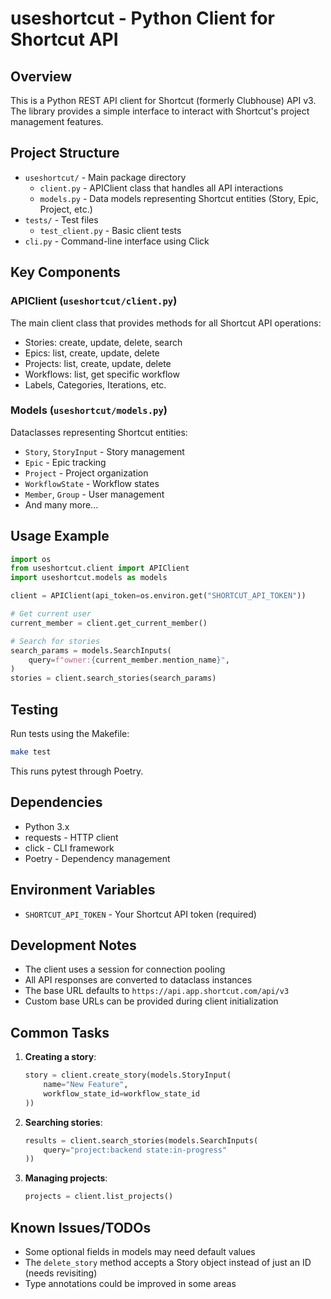 # useshortcut - Python Client for Shortcut API

## Overview
This is a Python REST API client for Shortcut (formerly Clubhouse) API v3. The library provides a simple interface to interact with Shortcut's project management features.

## Project Structure
- `useshortcut/` - Main package directory
  - `client.py` - APIClient class that handles all API interactions
  - `models.py` - Data models representing Shortcut entities (Story, Epic, Project, etc.)
- `tests/` - Test files
  - `test_client.py` - Basic client tests
- `cli.py` - Command-line interface using Click

## Key Components

### APIClient (`useshortcut/client.py`)
The main client class that provides methods for all Shortcut API operations:
- Stories: create, update, delete, search
- Epics: list, create, update, delete
- Projects: list, create, update, delete
- Workflows: list, get specific workflow
- Labels, Categories, Iterations, etc.

### Models (`useshortcut/models.py`)
Dataclasses representing Shortcut entities:
- `Story`, `StoryInput` - Story management
- `Epic` - Epic tracking
- `Project` - Project organization
- `WorkflowState` - Workflow states
- `Member`, `Group` - User management
- And many more...

## Usage Example
```python
import os
from useshortcut.client import APIClient
import useshortcut.models as models

client = APIClient(api_token=os.environ.get("SHORTCUT_API_TOKEN"))

# Get current user
current_member = client.get_current_member()

# Search for stories
search_params = models.SearchInputs(
    query=f"owner:{current_member.mention_name}",
)
stories = client.search_stories(search_params)
```

## Testing
Run tests using the Makefile:
```bash
make test
```

This runs pytest through Poetry.

## Dependencies
- Python 3.x
- requests - HTTP client
- click - CLI framework
- Poetry - Dependency management

## Environment Variables
- `SHORTCUT_API_TOKEN` - Your Shortcut API token (required)

## Development Notes
- The client uses a session for connection pooling
- All API responses are converted to dataclass instances
- The base URL defaults to `https://api.app.shortcut.com/api/v3`
- Custom base URLs can be provided during client initialization

## Common Tasks
1. **Creating a story**:
   ```python
   story = client.create_story(models.StoryInput(
       name="New Feature",
       workflow_state_id=workflow_state_id
   ))
   ```

2. **Searching stories**:
   ```python
   results = client.search_stories(models.SearchInputs(
       query="project:backend state:in-progress"
   ))
   ```

3. **Managing projects**:
   ```python
   projects = client.list_projects()
   ```

## Known Issues/TODOs
- Some optional fields in models may need default values
- The `delete_story` method accepts a Story object instead of just an ID (needs revisiting)
- Type annotations could be improved in some areas